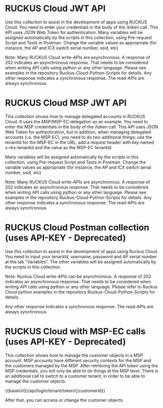 # RUCKUS Cloud JWT API
Use this collection to assist in the development of apps using RUCKUS Cloud.
You need to enter your credentials in the body of the /token call. This API uses JSON Web Token for authentication.
Many variables will be assigned automatically by the scripts in this collection, using Pre-request Script and Tests in Postman. Change the variable values as appropriate (for instance, the AP and ICX switch serial number, ssid, etc)

Note: Many RUCKUS Cloud write-APIs are asynchronous. A response of 202 indicates an asynchronous 
response. That needs to be considered when writing API calls using python or any other language. 
Please see examples in the repository Ruckus-Cloud-Python-Scripts for details.
Any other response indicates a synchronous response. The read-APIs are always synchronous.

# RUCKUS Cloud MSP JWT API
This collection shows how to manage delegated accounts in RUCKUS Cloud. It uses the MSP/MSP-EC delegation as an example.
You need to enter the MSP credentials in the body of the /token call. This API uses JSON Web Token for authentication, but in addition, when managing delegated accounts (i.e. the MSP-EC), you need to do two additional things: use the tenantId for the MSP-EC in the URL; add a request header with key named  x-rks-tenantid and the value as the MSP-EC tenantId. 

Many variables will be assigned automatically by the scripts in this collection, using Pre-request Script and Tests in Postman. Change the variable values as appropriate (for instance, the AP and ICX switch serial number, ssid, etc)

Note: Many RUCKUS Cloud write-APIs are asynchronous. A response of 202 indicates an asynchronous 
response. That needs to be considered when writing API calls using python or any other language. 
Please see examples in the repository Ruckus-Cloud-Python-Scripts for details.
Any other response indicates a synchronous response. The read-APIs are always synchronous.


# RUCKUS Cloud Postman collection (uses API-KEY - Deprecated)
Use this collection to assist in the development of apps using Ruckus Cloud. You need to input your
tenantId, username, password and AP serial number at the tab "Variables". The other variables will be 
assigned automatically by the scripts in this collection.

Note: Ruckus Cloud write-APIs can be asynchronous. A response of 202 indicates an asynchronous 
response. That needs to be considered when writing API calls using python or any other language. 
Please refer to Ruckus Cloud python examples in the repository Ruckus-Cloud-Python-Scripts for details.

Any other response indicates a synchronous response. The read-APIs are always synchronous.

# RUCKUS Cloud with MSP-EC calls (uses API-KEY - Deprecated)
This collection shows how to manage the customer objects in a MSP account.
MSP accounts have different security contexts for the MSP and the customers managed by the MSP. After retrieving the API token using the MSP credentials, you will only be able to do things at the MSP level.
There is an additional call to switch to a customer tenant, in order to be able to manage the customer objects:
 
{{baseUrl}}/api/login/tenant/token/{{customerId}}
 
After that, you can access or change the customer objects.


